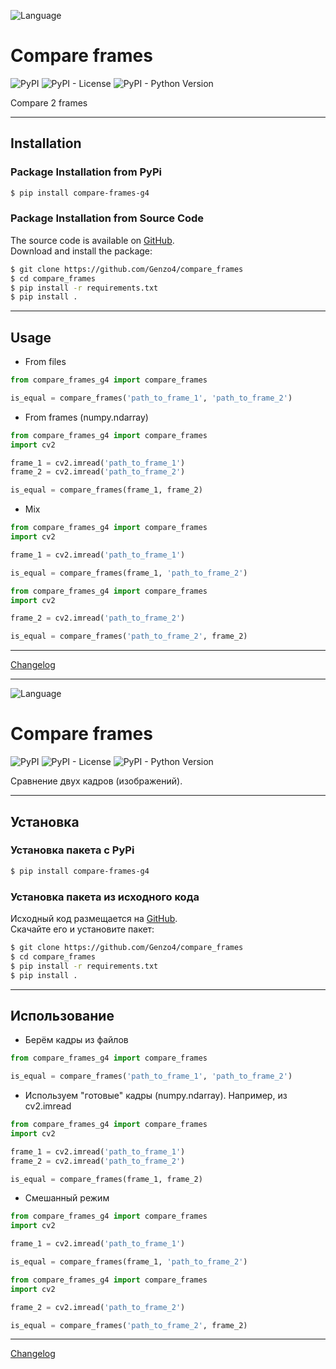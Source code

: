 ![Language](https://img.shields.io/badge/English-brigthgreen)

# Compare frames

![PyPI](https://img.shields.io/pypi/v/compare-frames-g4)
![PyPI - License](https://img.shields.io/pypi/l/compare-frames-g4)
![PyPI - Python Version](https://img.shields.io/pypi/pyversions/compare-frames-g4)


Compare 2 frames

***

## Installation

### Package Installation from PyPi

```bash
$ pip install compare-frames-g4
```

### Package Installation from Source Code

The source code is available on [GitHub](https://github.com/Genzo4/compare_frames).  
Download and install the package:

```bash
$ git clone https://github.com/Genzo4/compare_frames
$ cd compare_frames
$ pip install -r requirements.txt
$ pip install .
```

***

## Usage

- From files

```python
from compare_frames_g4 import compare_frames

is_equal = compare_frames('path_to_frame_1', 'path_to_frame_2')
```

- From frames (numpy.ndarray)

```python
from compare_frames_g4 import compare_frames
import cv2

frame_1 = cv2.imread('path_to_frame_1')
frame_2 = cv2.imread('path_to_frame_2')

is_equal = compare_frames(frame_1, frame_2)
```

- Mix

```python
from compare_frames_g4 import compare_frames
import cv2

frame_1 = cv2.imread('path_to_frame_1')

is_equal = compare_frames(frame_1, 'path_to_frame_2')
```

```python
from compare_frames_g4 import compare_frames
import cv2

frame_2 = cv2.imread('path_to_frame_2')

is_equal = compare_frames('path_to_frame_2', frame_2)
```

***

[Changelog](https://github.com/Genzo4/compare_frames/blob/main/CHANGELOG.md)

***

![Language](https://img.shields.io/badge/Русский-brigthgreen)

# Compare frames

![PyPI](https://img.shields.io/pypi/v/compare-frames-g4)
![PyPI - License](https://img.shields.io/pypi/l/compare-frames-g4)
![PyPI - Python Version](https://img.shields.io/pypi/pyversions/compare-frames-g4)

Сравнение двух кадров (изображений).

***

## Установка

### Установка пакета с PyPi

```bash
$ pip install compare-frames-g4
```

### Установка пакета из исходного кода

Исходный код размещается на [GitHub](https://github.com/Genzo4/compare_frames).  
Скачайте его и установите пакет:

```bash
$ git clone https://github.com/Genzo4/compare_frames
$ cd compare_frames
$ pip install -r requirements.txt
$ pip install .
```

***

## Использование

- Берём кадры из файлов 

```python
from compare_frames_g4 import compare_frames

is_equal = compare_frames('path_to_frame_1', 'path_to_frame_2')
```

- Используем "готовые" кадры (numpy.ndarray). Например, из cv2.imread

```python
from compare_frames_g4 import compare_frames
import cv2

frame_1 = cv2.imread('path_to_frame_1')
frame_2 = cv2.imread('path_to_frame_2')

is_equal = compare_frames(frame_1, frame_2)
```

- Смешанный режим

```python
from compare_frames_g4 import compare_frames
import cv2

frame_1 = cv2.imread('path_to_frame_1')

is_equal = compare_frames(frame_1, 'path_to_frame_2')
```

```python
from compare_frames_g4 import compare_frames
import cv2

frame_2 = cv2.imread('path_to_frame_2')

is_equal = compare_frames('path_to_frame_2', frame_2)
```

***

[Changelog](https://github.com/Genzo4/compare_frames/blob/main/CHANGELOG.md)
